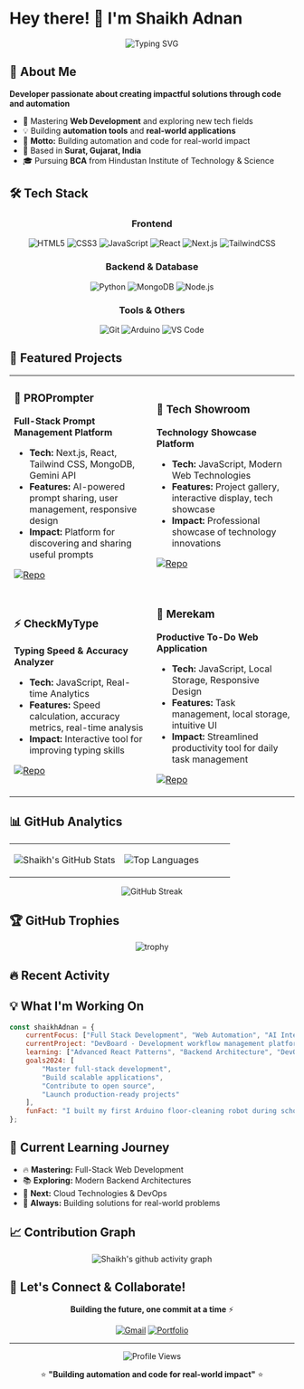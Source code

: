 # Hey there! 👋 I'm Shaikh Adnan

<div align="center">
  
![Typing SVG](https://readme-typing-svg.herokuapp.com?font=Fira+Code&pause=1000&color=2E96F7&center=true&vCenter=true&width=435&lines=Full+Stack+Developer;Building+automation+and+code;for+real-world+impact;Always+learning+new+things)

</div>

## 🚀 About Me

**Developer passionate about creating impactful solutions through code and automation**

- 🌱 Mastering **Web Development** and exploring new tech fields
- 💡 Building **automation tools** and **real-world applications**
- 🎯 **Motto:** Building automation and code for real-world impact
- 📍 Based in **Surat, Gujarat, India**
- 🎓 Pursuing **BCA** from Hindustan Institute of Technology & Science

## 🛠️ Tech Stack

<div align="center">

### Frontend
![HTML5](https://img.shields.io/badge/HTML5-E34F26?style=for-the-badge&logo=html5&logoColor=white)
![CSS3](https://img.shields.io/badge/CSS3-1572B6?style=for-the-badge&logo=css3&logoColor=white)
![JavaScript](https://img.shields.io/badge/JavaScript-F7DF1E?style=for-the-badge&logo=javascript&logoColor=black)
![React](https://img.shields.io/badge/React-20232A?style=for-the-badge&logo=react&logoColor=61DAFB)
![Next.js](https://img.shields.io/badge/Next.js-000000?style=for-the-badge&logo=next.js&logoColor=white)
![TailwindCSS](https://img.shields.io/badge/Tailwind_CSS-38B2AC?style=for-the-badge&logo=tailwind-css&logoColor=white)

### Backend & Database
![Python](https://img.shields.io/badge/Python-3776AB?style=for-the-badge&logo=python&logoColor=white)
![MongoDB](https://img.shields.io/badge/MongoDB-4EA94B?style=for-the-badge&logo=mongodb&logoColor=white)
![Node.js](https://img.shields.io/badge/Node.js-43853D?style=for-the-badge&logo=node.js&logoColor=white)

### Tools & Others
![Git](https://img.shields.io/badge/Git-F05032?style=for-the-badge&logo=git&logoColor=white)
![Arduino](https://img.shields.io/badge/Arduino-00979D?style=for-the-badge&logo=arduino&logoColor=white)
![VS Code](https://img.shields.io/badge/VS_Code-007ACC?style=for-the-badge&logo=visual-studio-code&logoColor=white)

</div>

## 🎯 Featured Projects

<table>
<tr>
<td width="50%">

### 🤖 PROPrompter
**Full-Stack Prompt Management Platform**
- **Tech:** Next.js, React, Tailwind CSS, MongoDB, Gemini API
- **Features:** AI-powered prompt sharing, user management, responsive design
- **Impact:** Platform for discovering and sharing useful prompts

[![Repo](https://img.shields.io/badge/Repo-000000?style=for-the-badge&logo=github&logoColor=white)](https://github.com/ShaikhAdnan7621/PROPrompter)

</td>
<td width="50%">

### 📱 Tech Showroom
**Technology Showcase Platform**
- **Tech:** JavaScript, Modern Web Technologies
- **Features:** Project gallery, interactive display, tech showcase
- **Impact:** Professional showcase of technology innovations

[![Repo](https://img.shields.io/badge/Repo-000000?style=for-the-badge&logo=github&logoColor=white)](https://github.com/ShaikhAdnan7621/Tech-Showroom)

</td>
</tr>
<tr>
<td width="50%">

### ⚡ CheckMyType
**Typing Speed & Accuracy Analyzer**
- **Tech:** JavaScript, Real-time Analytics
- **Features:** Speed calculation, accuracy metrics, real-time analysis
- **Impact:** Interactive tool for improving typing skills

[![Repo](https://img.shields.io/badge/Repo-000000?style=for-the-badge&logo=github&logoColor=white)](https://github.com/ShaikhAdnan7621/checkmytype)

</td>
<td width="50%">

### 📝 Merekam
**Productive To-Do Web Application**
- **Tech:** JavaScript, Local Storage, Responsive Design
- **Features:** Task management, local storage, intuitive UI
- **Impact:** Streamlined productivity tool for daily task management

[![Repo](https://img.shields.io/badge/Repo-000000?style=for-the-badge&logo=github&logoColor=white)](https://github.com/ShaikhAdnan7621/merekam)

</td>
</tr>
</table>

## 📊 GitHub Analytics

<div align="center">
<table>
<tr>
<td width="50%">

![Shaikh's GitHub Stats](https://github-readme-stats.vercel.app/api?username=ShaikhAdnan7621&show_icons=true&theme=tokyonight&hide_border=true&count_private=true)

</td>
<td width="50%">

![Top Languages](https://github-readme-stats.vercel.app/api/top-langs/?username=ShaikhAdnan7621&layout=compact&theme=tokyonight&hide_border=true)

</td>
</tr>
</table>

![GitHub Streak](https://github-readme-streak-stats.herokuapp.com/?user=ShaikhAdnan7621&theme=tokyonight&hide_border=true)

</div>

## 🏆 GitHub Trophies
<div align="center">

![trophy](https://github-profile-trophy.vercel.app/?username=ShaikhAdnan7621&theme=tokyonight&no-frame=true&row=1&column=6)

</div>

## 🔥 Recent Activity

<!--START_SECTION:activity-->
<!--END_SECTION:activity-->

## 💡 What I'm Working On

```javascript
const shaikhAdnan = {
    currentFocus: ["Full Stack Development", "Web Automation", "AI Integration"],
    currentProject: "DevBoard - Development workflow management platform",
    learning: ["Advanced React Patterns", "Backend Architecture", "DevOps"],
    goals2024: [
        "Master full-stack development",
        "Build scalable applications",
        "Contribute to open source",
        "Launch production-ready projects"
    ],
    funFact: "I built my first Arduino floor-cleaning robot during school! 🤖"
};
```

## 🎯 Current Learning Journey

- 🔥 **Mastering:** Full-Stack Web Development
- 📚 **Exploring:** Modern Backend Architectures
- 🚀 **Next:** Cloud Technologies & DevOps
- 🎨 **Always:** Building solutions for real-world problems

## 📈 Contribution Graph

<div align="center">

![Shaikh's github activity graph](https://github-readme-activity-graph.vercel.app/graph?username=ShaikhAdnan7621&theme=tokyo-night&hide_border=true)

</div>

## 🤝 Let's Connect & Collaborate!

<div align="center">

**Building the future, one commit at a time** ⚡

[![Gmail](https://img.shields.io/badge/Gmail-D14836?style=for-the-badge&logo=gmail&logoColor=white)](mailto:shaikhadnan7621@gmail.com)
[![Portfolio](https://img.shields.io/badge/Portfolio-000000?style=for-the-badge&logo=About.me&logoColor=white)](https://github.com/ShaikhAdnan7621/portfolio)

---

![Profile Views](https://komarev.com/ghpvc/?username=ShaikhAdnan7621&style=for-the-badge&color=blue)

⭐ **"Building automation and code for real-world impact"** ⭐

</div>
